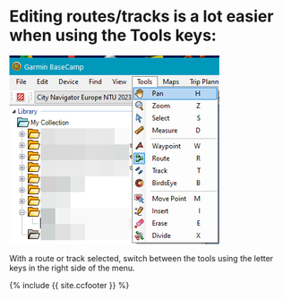 # Editing routes/tracks is a **lot** easier when using the Tools keys:

![Tools menu](imgs/Tools_menu.png "Tools menu")

With a route or track selected, switch between the tools using the letter keys in the right side of the menu.











{% include {{ site.ccfooter }} %}
